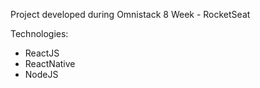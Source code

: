 Project developed during Omnistack 8 Week - RocketSeat

Technologies:
- ReactJS
- ReactNative
- NodeJS

